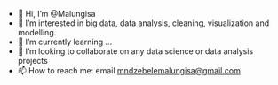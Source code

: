 - 👋 Hi, I’m @Malungisa
- 👀 I’m interested in big data, data analysis, cleaning, visualization and modelling.
- 🌱 I’m currently learning ...
- 💞️ I’m looking to collaborate on any data science or data analysis projects
- 📫 How to reach me: email mndzebelemalungisa@gmail.com 

<!---
Malungisa/Malungisa is a ✨ special ✨ repository because its `README.md` (this file) appears on your GitHub profile.
You can click the Preview link to take a look at your changes.
--->
